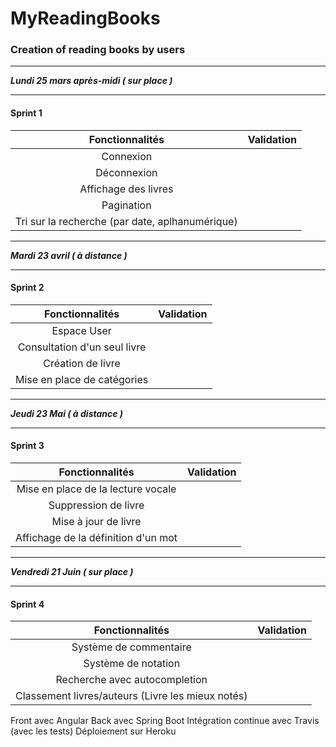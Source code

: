 # MyReadingBooks
### Creation of reading books by users
************************************
***Lundi 25 mars après-midi ( sur place )***
********************************************

#### Sprint 1

| Fonctionnalités                                      | Validation |
|:----------------------------------------------------:|:----------:|
| Connexion                                            |            |
| Déconnexion                                          |            |
| Affichage des livres                                 |            |
| Pagination                                           |            |
| Tri sur la recherche (par date, aplhanumérique)      |            |


***********************************
***Mardi 23 avril ( à distance )***
***********************************

#### Sprint 2

| Fonctionnalités                    | Validation |
|:----------------------------------:|:----------:|
| Espace User                        |            | 
| Consultation d'un seul livre       |            |
| Création de livre                  |            |
| Mise en place de catégories        |            |


*********************************
***Jeudi 23 Mai ( à distance )***
*********************************

#### Sprint 3

| Fonctionnalités                     | Validation |
|:-----------------------------------:|:----------:|
| Mise en place de la lecture vocale  |            |
| Suppression de livre                |            |
| Mise à jour de livre                |            |
| Affichage de la définition d'un mot |            |


***********************************
***Vendredi 21 Juin ( sur place )***
***********************************

#### Sprint 4

| Fonctionnalités                                      | Validation |
|:----------------------------------------------------:|:----------:|
| Système de commentaire                               |            |
| Système de notation                                  |            |
| Recherche avec autocompletion                        |            |
| Classement livres/auteurs (Livre les mieux notés)    |            |


Front avec Angular
Back avec Spring Boot
Intégration continue avec Travis (avec les tests)
Déploiement sur Heroku
